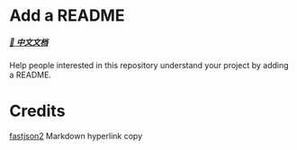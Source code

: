 # Add a README
##### [📖 中文文档](README_CN.md)
Help people interested in this repository understand your project by adding a README.

# Credits
[fastjson2](https://github.com/alibaba/fastjson2/blob/main/README.md) Markdown hyperlink copy
